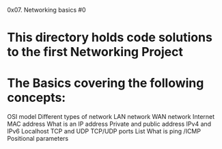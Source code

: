 0x07. Networking basics #0
# This directory holds code solutions to the first Networking Project
# The Basics covering the following concepts:
OSI model
Different types of network
LAN network
WAN network
Internet
MAC address
What is an IP address
Private and public address
IPv4 and IPv6
Localhost
TCP and UDP
TCP/UDP ports List
What is ping /ICMP
Positional parameters
